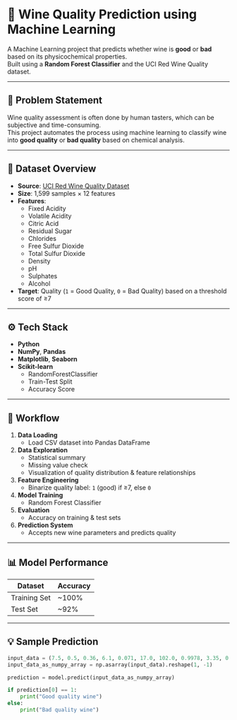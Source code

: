 # 🍷 Wine Quality Prediction using Machine Learning

A Machine Learning project that predicts whether wine is **good** or **bad** based on its physicochemical properties.  
Built using a **Random Forest Classifier** and the UCI Red Wine Quality dataset.

---

## 📌 Problem Statement

Wine quality assessment is often done by human tasters, which can be subjective and time-consuming.  
This project automates the process using machine learning to classify wine into **good quality** or **bad quality** based on chemical analysis.

---

## 📂 Dataset Overview

- **Source**: [UCI Red Wine Quality Dataset](https://archive.ics.uci.edu/ml/datasets/wine+quality)
- **Size**: 1,599 samples × 12 features
- **Features**:
  - Fixed Acidity
  - Volatile Acidity
  - Citric Acid
  - Residual Sugar
  - Chlorides
  - Free Sulfur Dioxide
  - Total Sulfur Dioxide
  - Density
  - pH
  - Sulphates
  - Alcohol
- **Target**: Quality (`1` = Good Quality, `0` = Bad Quality) based on a threshold score of ≥7

---

## ⚙️ Tech Stack

- **Python**
- **NumPy**, **Pandas**
- **Matplotlib**, **Seaborn**
- **Scikit-learn**
  - RandomForestClassifier
  - Train-Test Split
  - Accuracy Score

---

## 🚀 Workflow

1. **Data Loading**
   - Load CSV dataset into Pandas DataFrame
2. **Data Exploration**
   - Statistical summary
   - Missing value check
   - Visualization of quality distribution & feature relationships
3. **Feature Engineering**
   - Binarize quality label: `1` (good) if ≥7, else `0`
4. **Model Training**
   - Random Forest Classifier
5. **Evaluation**
   - Accuracy on training & test sets
6. **Prediction System**
   - Accepts new wine parameters and predicts quality

---

## 📊 Model Performance

| Dataset       | Accuracy |
|---------------|----------|
| Training Set  | ~100%    |
| Test Set      | ~92%     |

---

## 💡 Sample Prediction

```python
input_data = (7.5, 0.5, 0.36, 6.1, 0.071, 17.0, 102.0, 0.9978, 3.35, 0.8, 10.5)
input_data_as_numpy_array = np.asarray(input_data).reshape(1, -1)

prediction = model.predict(input_data_as_numpy_array)

if prediction[0] == 1:
    print("Good quality wine")
else:
    print("Bad quality wine")
